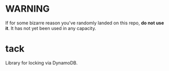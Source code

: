# WARNING
If for some bizarre reason you've randomly landed on this repo, **do not use it**. It has not yet been used in any capacity.

# tack
Library for locking via DynamoDB.
